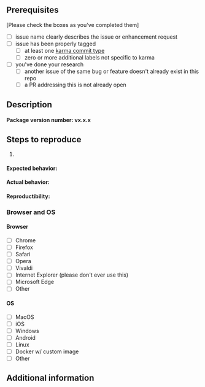 ## Prerequisites

[Please check the boxes as you've completed them]

- [ ] issue name clearly describes the issue or enhancement request
- [ ] issue has been properly tagged
  - [ ] at least one [karma commit type](http://karma-runner.github.io/2.0/dev/git-commit-msg.html)
  - [ ] zero or more additional labels not specific to karma
- [ ] you've done your research
  - [ ] another issue of the same bug or feature doesn't already exist in this repo
  - [ ] a PR addressing this is not already open

## Description

#### Package version number: vx.x.x
####

<!--
  -- Please briefly describe the issue or feature
  -- enhancement. These can be bullets or paragraph format.
  -->

## Steps to reproduce

<!--
  -- Please list the steps to reproduce in numbered
  -- markdown format (1., 2., 3., etc.). Feel free to list
  -- as many steps as necessary. If this is a feature
  -- request, please outline a step-by-step description of
  -- the feature as clear as possible.
  -->

1.

#### Expected behavior:

<!--
  -- Please describe in detail the expected behavior of the
  -- use case.
  -->

#### Actual behavior:

<!--
  -- Please describe in detail the actual behavior of the
  -- use case.
  -->

#### Reproductibility:

<!--
  -- Please explain the reproductibility of this issue
  -- without the use of exaggeration. Use exact, imperative
  -- language.
  -->

### Browser and OS

<!--
  -- Please check the box for the browser in question.
  -- Select as many as applicable. Please also include the
  -- version number of the browser/OS after the name. You
  -- can check a box manually by replacing the space in the
  -- square brackets with an `x`.
  -->

#### Browser

- [ ] Chrome
- [ ] Firefox
- [ ] Safari
- [ ] Opera
- [ ] Vivaldi
- [ ] Internet Explorer (please don't ever use this)
- [ ] Microsoft Edge
- [ ] Other

#### OS

- [ ] MacOS
- [ ] iOS
- [ ] Windows
- [ ] Android
- [ ] Linux
- [ ] Docker w/ custom image
- [ ] Other

## Additional information

<!--
  -- Please provide any additional information,
  -- configuration, or data that may be necessary to
  -- reproduce the issue.
  -->
